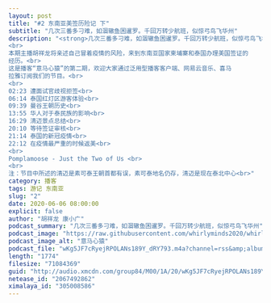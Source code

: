 ```yaml
---
layout: post
title: "#2 东南亚美签历险记 下"
subtitle: "几次三番多刁难，如涸辙鱼困暹罗。千回万转少航班，似惊弓鸟飞华州"
description: "<strong>几次三番多刁难，如涸辙鱼困暹罗。千回万转少航班，似惊弓鸟飞华州。</strong><br>
<br>
本期主播胡祥龙将亲述自己冒着疫情的风险，来到东南亚国家柬埔寨和泰国办理美国签证的
经历。<br>
这是播客“意马心猿”的第二期，欢迎大家通过泛用型播客客户端、网易云音乐、喜马
拉雅订阅我们的节目。<br>
<br>
02:23 遭面试官歧视拒签<br>
06:14 泰国红灯区游客体验<br>
09:39 曼谷王朝历史<br>
13:55 华人对于泰民族的影响<br>
16:29 清迈景点总结<br>
20:10 等待签证审核<br>
21:14 泰国的新冠疫情<br>
22:12 在疫情最严重的时候返美<br>
<br>
Pomplamoose - Just the Two of Us <br>
<br>
注：节目中所述的清迈是素可泰王朝首都有误，素可泰地名仍存，清迈是现在泰北中心<br>"
category: 播客
tags: 游记 东南亚
slug: "2"
date: 2020-06-06 08:00:00 
explicit: false
author: "胡祥龙 康小广"
podcast_summary: "几次三番多刁难，如涸辙鱼困暹罗。千回万转少航班，似惊弓鸟飞华州"
podcast_image: "https://raw.githubusercontent.com/whirlyminds2020/whirlyminds2020.github.io/master/assets/images/logo.png"
podcast_image_alt: "意马心猿"
podcast_file: "wKg5JF7cRyejRPOLANs189Y_dRY793.m4a?channel=rss&amp;album_id=38372946&amp;track_id=305008586&amp;uid=237932474&amp;jt=http://audio.xmcdn.com/group84/M00/1A/20/wKg5JF7cRyejRPOLANs189Y_dRY793.m4a"
length: "1774"
filesize: "71084369"
guid: "http://audio.xmcdn.com/group84/M00/1A/20/wKg5JF7cRyejRPOLANs189Y_dRY793.m4a"
netease_id: "2067492862"
ximalaya_id: "305008586"
---
```

